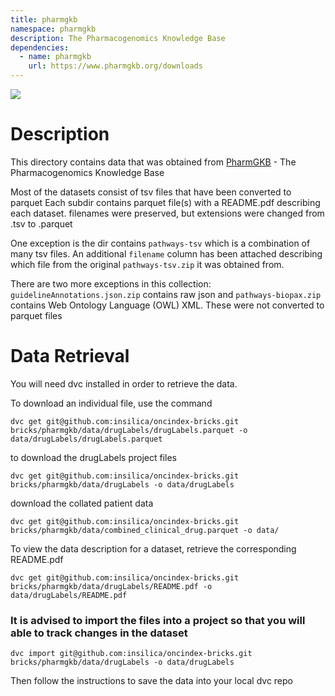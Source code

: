 ```yaml
---
title: pharmgkb
namespace: pharmgkb
description: The Pharmacogenomics Knowledge Base
dependencies: 
  - name: pharmgkb
    url: https://www.pharmgkb.org/downloads
---
```

<a href="https://github.com/biobricks-ai/pharmgkb/actions"><img src="https://github.com/biobricks-ai/pharmgkb/actions/workflows/bricktools-check.yaml/badge.svg?branch=master"/></a>

# Description

This directory contains data that was obtained from [PharmGKB](https://www.pharmgkb.org/downloads) - The Pharmacogenomics Knowledge Base

Most of the datasets consist of tsv files that have been converted to parquet
Each subdir contains parquet file(s) with a README.pdf describing each dataset. filenames were preserved, but extensions
were changed from .tsv to .parquet

One exception is the dir contains `pathways-tsv` which is a combination of many tsv files. An additional `filename` column
has been attached describing which file from the original `pathways-tsv.zip` it was obtained from.

There are two more exceptions in this collection: `guidelineAnnotations.json.zip` contains raw json
and `pathways-biopax.zip` contains Web Ontology Language (OWL) XML. These were not converted to parquet files

# Data Retrieval

You will need dvc installed in order to retrieve the data.

To download an individual file, use the command
```
dvc get git@github.com:insilica/oncindex-bricks.git bricks/pharmgkb/data/drugLabels/drugLabels.parquet -o data/drugLabels/drugLabels.parquet
```
to download the drugLabels project files
```
dvc get git@github.com:insilica/oncindex-bricks.git bricks/pharmgkb/data/drugLabels -o data/drugLabels
```

download the collated patient data
```
dvc get git@github.com:insilica/oncindex-bricks.git bricks/pharmgkb/data/combined_clinical_drug.parquet -o data/
```

To view the data description for a dataset, retrieve the corresponding README.pdf
```
dvc get git@github.com:insilica/oncindex-bricks.git bricks/pharmgkb/data/drugLabels/README.pdf -o data/drugLabels/README.pdf
```

### It is advised to import the files into a project so that you will able to track changes in the dataset
```
dvc import git@github.com:insilica/oncindex-bricks.git bricks/pharmgkb/data/drugLabels -o data/drugLabels
```

Then follow the instructions to save the data into your local dvc repo
